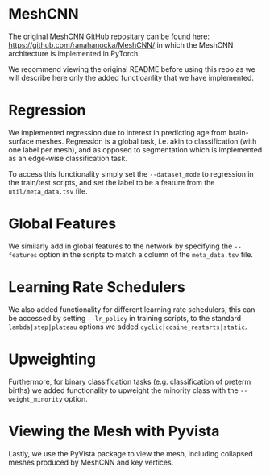# MeshCNN
The original MeshCNN GitHub repositary can be found here: https://github.com/ranahanocka/MeshCNN/ in which the MeshCNN architecture is implemented in PyTorch. 

We recommend viewing the original README before using this repo as we will describe here only the added functioanlity that we have implemented.

# Regression

We implemented regression due to interest in predicting age from brain-surface meshes. Regression is a global task, i.e. akin to classification (with one label per mesh), and as opposed to segmentation which is implemented as an edge-wise classification task. 

To access this functionality simply set the `--dataset_mode` to regression in the train/test scripts, and set the label to be a feature from the `util/meta_data.tsv` file. 

# Global Features

We similarly add in global features to the network by specifying the `--features` option in the scripts to match a column of the `meta_data.tsv` file. 

# Learning Rate Schedulers

We also added functionality for different learning rate schedulers, this can be accessed by setting `--lr_policy` in training scripts, to the standard `lambda|step|plateau` options we added `cyclic|cosine_restarts|static`. 

# Upweighting

Furthermore, for binary classification tasks (e.g. classification of preterm births) we added functionality to upweight the minority class with the     `--weight_minority` option. 

# Viewing the Mesh with Pyvista

Lastly, we use the PyVista package to view the mesh, including collapsed meshes produced by MeshCNN and key vertices. 